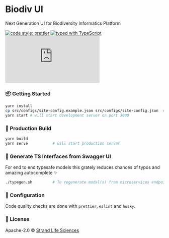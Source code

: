 # Biodiv UI

Next Generation UI for Biodiversity Informatics Platform

[![code style: prettier](https://img.shields.io/badge/code_style-prettier-ff69b4.svg)](https://github.com/prettier/prettier)
[![typed with TypeScript](https://badgen.net/badge/icon/typescript?icon=typescript&label)](https://www.typescriptlang.org)
[![framework: nextjs](https://badgen.net/badge/framework/next.js)](https://nextjs.org)

### 📦 Getting Started

```sh
yarn install
cp src/configs/site-config.example.json src/configs/site-config.json  # setup with appropriate properties
yarn start # will start development server on port 3000
```

### 👷 Production Build

```sh
yarn build
yarn serve           # will start production server
```

### 📝 Generate TS Interfaces from Swagger UI

For end to end typesafe models this grately reduces chances of typos and amazing autocomplete ✨

```sh
./typegen.sh         # To regenerate modal(s) from microservices endpoints
```

### 🔧 Configuration

Code quality checks are done with `prettier`, `eslint` and `husky`.

### 📄 License

Apache-2.0 &copy; [Strand Life Sciences](https://github.com/strandls)
